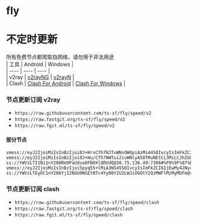 # fly
# 不定时更新
所有免费节点都爬取自网络，请勿用于非法用途  
|  工具  | Android  | Windows  |  
|  ----  | ----   | ----  |  
| v2ray  | [v2rayNG](https://github.com/2dust/v2rayNG/releases) | [v2rayN](https://github.com/2dust/v2rayN/releases) |  
| Clash  | [Clash For Android](https://github.com/Kr328/ClashForAndroid/releases) | [Clash For Windows](https://github.com/Fndroid/clash_for_windows_pkg/releases) | 
  
### 节点更新订阅  v2ray
- `https://raw.githubusercontent.com/ts-sf/fly/speed/v2`  
- `https://raw.fastgit.org/ts-sf/fly/speed/v2`  
- `https://raw.fgit.ml/ts-sf/fly/speed/v2`  
#### 部分节点  
``` 
vmess://eyJ2IjoiMiIsInBzIjoi8J+HrvCfh7NJTuWNsOW6piAzMi44S0IvcyIsImFkZCI6InJ1MS12bWVzcy5zc2htYXgueHl6IiwicG9ydCI6IjgwIiwiaWQiOiJmZGRiMzc4MS03ZTE1LTQ3MzEtYTkzMy05NGRiMTEwYjRiYmMiLCJhaWQiOiIwIiwic2N5IjoiYXV0byIsIm5ldCI6IndzIiwidHlwZSI6IiIsImhvc3QiOiJydTEtdm1lc3Muc3NobWF4Lnh5eiIsInBhdGgiOiIvdm1lc3MiLCJ0bHMiOiIiLCJzbmkiOiIiLCJ0ZXN0X25hbWUiOiJJTuWNsOW6piJ9
vmess://eyJ2IjoiMiIsInBzIjoi8J+Hu/Cfh7NWTui2iuWNlyA5OTMuNEtCL3MiLCJhZGQiOiI1OC4xODcuMjA2LjEyMSIsInBvcnQiOiI4MCIsImlkIjoiYTI4OTNiNGUtZTZmOC00MGNiLWJhZTUtOGIzY2I4OTM3ZGFlIiwiYWlkIjoiMCIsInNjeSI6ImF1dG8iLCJuZXQiOiJ3cyIsInR5cGUiOiJub25lIiwiaG9zdCI6ImRsLmtndm4uZ2FyZW5hbm93LmNvbSIsInBhdGgiOiIvIiwidGxzIjoiIiwic25pIjoiIiwidGVzdF9uYW1lIjoiVk7otorljZcifQ==
ss://YWVzLTI1Ni1nY206Rm9PaUdsa0FBOXlQRUdQ@38.75.136.49:7306#%F0%9F%87%BA%F0%9F%87%B8US%E7%BE%8E%E5%9B%BD12%201.9MB%2Fs
vmess://eyJ2IjoiMiIsInBzIjoi5pyq55+lMiA3NS45S0IvcyIsImFkZCI6IjEwMy42Ny4xOTcuMTk1IiwicG9ydCI6IjgwIiwiaWQiOiJiZmI5ZjkyNy1lZWYzLTRkZmQtYWRiZS0wNWJjYzgyNzliNDEiLCJhaWQiOiIwIiwic2N5IjoiYXV0byIsIm5ldCI6IndzIiwidHlwZSI6Im5vbmUiLCJob3N0IjoiZGwua2d2bi5nYXJlbmFub3cuY29tIiwicGF0aCI6Ii9vbmd0cnVtZGF0YS5jb20iLCJ0bHMiOiIiLCJzbmkiOiIiLCJ0ZXN0X25hbWUiOiIyIn0=
ss://YWVzLTEyOC1nY206YjI2NGU0NGEtNTc4Yy00Y2U2LWJiOGQtY2QzMWFlMzMyMDFm@sg.qrfly.link:20702#%F0%9F%87%BA%F0%9F%87%B8US%E7%BE%8E%E5%9B%BD15%201.1MB%2Fs
```
### 节点更新订阅  clash
- `https://raw.githubusercontent.com/ts-sf/fly/speed/clash`  
- `https://raw.fastgit.org/ts-sf/fly/speed/clash`  
- `https://raw.fgit.ml/ts-sf/fly/speed/clash`  


